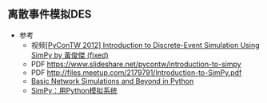 ## 离散事件模拟DES

- 参考
    - 视频[[PyConTW 2012] Introduction to Discrete-Event Simulation Using SimPy by 黃俊傑 (fixed)](https://www.youtube.com/watch?v=S-GStT4VaBc)
    - PDF https://www.slideshare.net/pycontw/introduction-to-simpy
    - PDF http://files.meetup.com/2179791/Introduction-to-SimPy.pdf
    - [Basic Network Simulations and Beyond in Python](https://www.grotto-networking.com/DiscreteEventPython.html)
    - [SimPy：用Python模拟系统](http://www.onlamp.com/pub/a/python/2003/02/27/simpy.html?page=1)